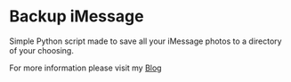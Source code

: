 # Backup iMessage

Simple Python script made to save all your iMessage photos to a directory of
your choosing. 

For more information please visit my [Blog](https://tonysangha.com/2015/11/20/backup-imessage-photos-using-a-python-script/)

